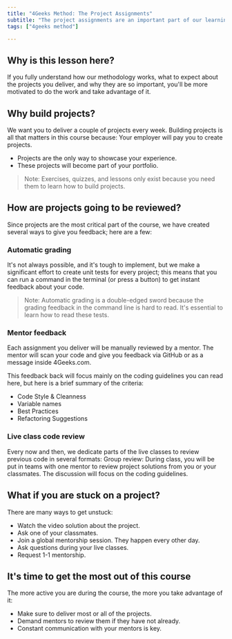 ```yaml
---
title: "4Geeks Method: The Project Assignments"
subtitle: "The project assignments are an important part of our learning method, this lessons will show you what to expect and why the matter so much."
tags: ["4geeks method"]

---
```


## Why is this lesson here?
If you fully understand how our methodology works, what to expect about the projects you deliver, and why they are so important, you'll be more motivated to do the work and take advantage of it. 

## Why build projects?
We want you to deliver a couple of projects every week. Building projects is all that matters in this course because:
Your employer will pay you to create projects.

- Projects are the only way to showcase your experience.
- These projects will become part of your portfolio.

> Note: Exercises, quizzes, and lessons only exist because you need them to learn how to build projects.

## How are projects going to be reviewed?
Since projects are the most critical part of the course, we have created several ways to give you feedback; here are a few:

### Automatic grading
It's not always possible, and it's tough to implement, but we make a significant effort to create unit tests for every project; this means that you can run a command in the terminal (or press a button) to get instant feedback about your code.

> Note: Automatic grading is a double-edged sword because the grading feedback in the command line is hard to read. It's essential to learn how to read these tests.

### Mentor feedback
Each assignment you deliver will be manually reviewed by a mentor. The mentor will scan your code and give you feedback via GitHub or as a message inside 4Geeks.com.

This feedback back will focus mainly on the coding guidelines you can read here, but here is a brief summary of the criteria:

- Code Style & Cleanness
- Variable names
- Best Practices
- Refactoring Suggestions

### Live class code review
Every now and then, we dedicate parts of the live classes to review previous code in several formats:
Group review: During class, you will be put in teams with one mentor to review project solutions from you or your classmates. The discussion will focus on the coding guidelines.

## What if you are stuck on a project?
There are many ways to get unstuck: 

- Watch the video solution about the project.
- Ask one of your classmates.
- Join a global mentorship session. They happen every other day.
- Ask questions during your live classes.
- Request 1-1 mentorship.

## It's time to get the most out of this course
The more active you are during the course, the more you take advantage of it:

- Make sure to deliver most or all of the projects.
- Demand mentors to review them if they have not already.
- Constant communication with your mentors is key.
